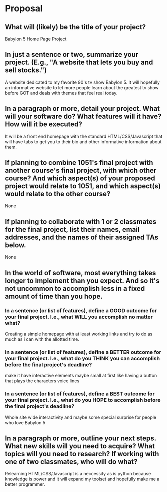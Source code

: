 # Proposal

## What will (likely) be the title of your project?

Babylon 5 Home Page Project 

## In just a sentence or two, summarize your project. (E.g., "A website that lets you buy and sell stocks.")
A website dedicated to my favorite 90's tv show Babylon 5. It will hopefully an informative website to let more people learn about the greatest tv show before GOT and deals with themes that feel real today.

## In a paragraph or more, detail your project. What will your software do? What features will it have? How will it be executed?

It will be a front end homepage with the standard HTML/CSS/Javascript that will have tabs to get you to their bio and other informative information about them.

## If planning to combine 1051's final project with another course's final project, with which other course? And which aspect(s) of your proposed project would relate to 1051, and which aspect(s) would relate to the other course?

None

## If planning to collaborate with 1 or 2 classmates for the final project, list their names, email addresses, and the names of their assigned TAs below.

None

## In the world of software, most everything takes longer to implement than you expect. And so it's not uncommon to accomplish less in a fixed amount of time than you hope.

### In a sentence (or list of features), define a GOOD outcome for your final project. I.e., what WILL you accomplish no matter what?

Creating a simple homepage with at least working links and try to do as much as i can with the allotted time.

### In a sentence (or list of features), define a BETTER outcome for your final project. I.e., what do you THINK you can accomplish before the final project's deadline?

make it have interactive elements maybe small at first like having a button that plays the characters voice lines

### In a sentence (or list of features), define a BEST outcome for your final project. I.e., what do you HOPE to accomplish before the final project's deadline?

Whole site wide interactivity and maybe some special surprise for people who love Babylon 5

## In a paragraph or more, outline your next steps. What new skills will you need to acquire? What topics will you need to research? If working with one of two classmates, who will do what?

Relearning HTML/CSS/Javascript is a neccessity as is python because knowledge is power and it will expand my toolset and hopefully make me a better programmer.
